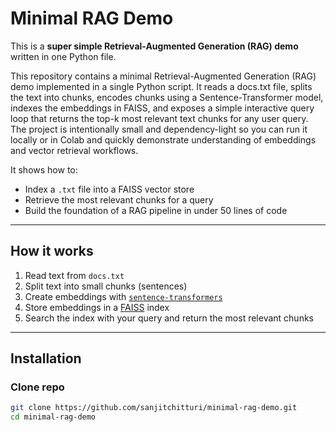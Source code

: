 # Minimal RAG Demo

This is a **super simple Retrieval-Augmented Generation (RAG) demo** written in one Python file.  

This repository contains a minimal Retrieval-Augmented Generation (RAG) demo implemented in a single Python script. It reads a docs.txt file, splits the text into chunks, encodes chunks using a Sentence-Transformer model, indexes the embeddings in FAISS, and exposes a simple interactive query loop that returns the top-k most relevant text chunks for any user query. The project is intentionally small and dependency-light so you can run it locally or in Colab and quickly demonstrate understanding of embeddings and vector retrieval workflows.

It shows how to:
- Index a `.txt` file into a FAISS vector store  
- Retrieve the most relevant chunks for a query  
- Build the foundation of a RAG pipeline in under 50 lines of code  

---

## How it works
1. Read text from `docs.txt`  
2. Split text into small chunks (sentences)  
3. Create embeddings with [`sentence-transformers`](https://www.sbert.net/)  
4. Store embeddings in a [FAISS](https://github.com/facebookresearch/faiss) index  
5. Search the index with your query and return the most relevant chunks  

---

## Installation

### Clone repo
```bash
git clone https://github.com/sanjitchitturi/minimal-rag-demo.git
cd minimal-rag-demo
